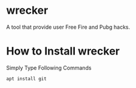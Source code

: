 # wrecker
A tool that provide user Free Fire and Pubg hacks. 

# How to Install wrecker 

Simply Type Following Commands 


    apt install git

    
